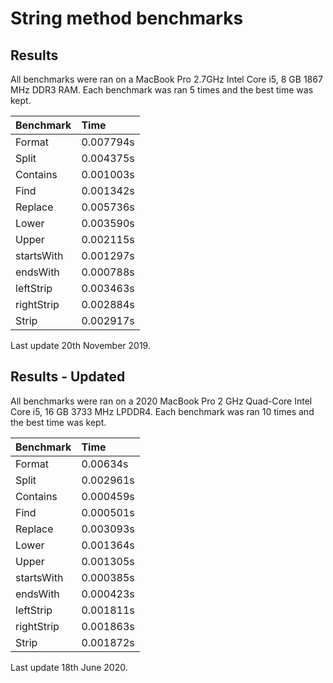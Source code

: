 # String method benchmarks

## Results

All benchmarks were ran on a MacBook Pro 2.7GHz Intel Core i5, 8 GB 1867 MHz DDR3 RAM. Each benchmark was ran 5 times and the best time was kept.

| Benchmark            | Time       |
|:---------------------|:-----------|
| Format               | 0.007794s  |
| Split                | 0.004375s  |
| Contains             | 0.001003s  |
| Find                 | 0.001342s  |
| Replace              | 0.005736s  |
| Lower                | 0.003590s  |
| Upper                | 0.002115s  |
| startsWith           | 0.001297s  |
| endsWith             | 0.000788s  |
| leftStrip            | 0.003463s  |
| rightStrip           | 0.002884s  |
| Strip                | 0.002917s  |

Last update 20th November 2019.

## Results - Updated

All benchmarks were ran on a 2020 MacBook Pro 2 GHz Quad-Core Intel Core i5, 16 GB 3733 MHz LPDDR4. Each benchmark was ran 10 times and the best time was kept.

| Benchmark            | Time       |
|:---------------------|:-----------|
| Format               | 0.00634s   |
| Split                | 0.002961s  |
| Contains             | 0.000459s  |
| Find                 | 0.000501s  |
| Replace              | 0.003093s  |
| Lower                | 0.001364s  |
| Upper                | 0.001305s  |
| startsWith           | 0.000385s  |
| endsWith             | 0.000423s  |
| leftStrip            | 0.001811s  |
| rightStrip           | 0.001863s  |
| Strip                | 0.001872s  |

Last update 18th June 2020.